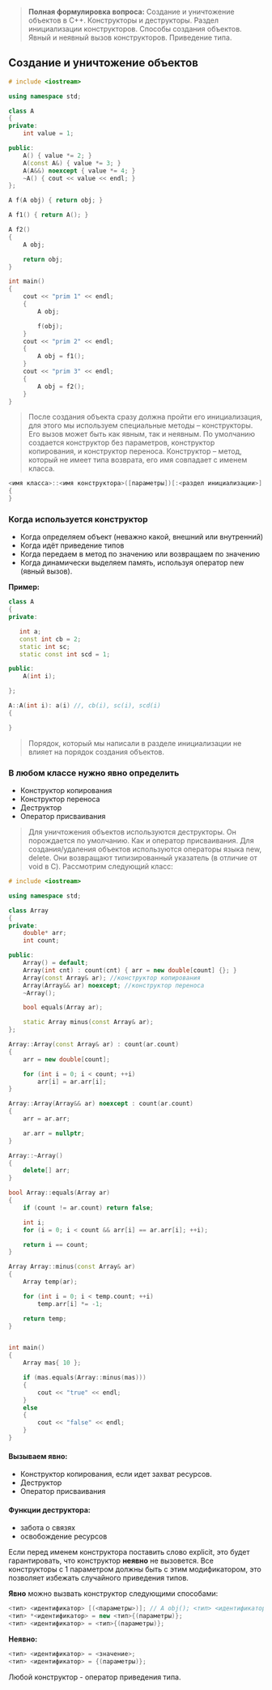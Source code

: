  > **Полная формулировка вопроса:** Создание и уничтожение объектов в С++. Конструкторы и деструкторы. Раздел инициализации конструкторов. Способы создания объектов. Явный и неявный вызов конструкторов. Приведение типа.

## Создание и уничтожение объектов
```c++
# include <iostream>

using namespace std;

class A
{
private:
    int value = 1;

public:
    A() { value *= 2; }
    A(const A&) { value *= 3; }
    A(A&&) noexcept { value *= 4; }
    ~A() { cout << value << endl; }
};

A f(A obj) { return obj; }

A f1() { return A(); }

A f2()
{
    A obj;

    return obj;
}

int main()
{
    cout << "prim 1" << endl;
    {
        A obj;

        f(obj);
    }
    cout << "prim 2" << endl;
    {
        A obj = f1();
    }
    cout << "prim 3" << endl;
    {
        A obj = f2();
    }
}
```


>После создания объекта сразу должна пройти его инициализация, для этого мы используем специальные методы – конструкторы. Его вызов может быть как явным, так и неявным. По умолчанию создается конструктор без параметров, конструктор копирования, и конструктор переноса. Конструктор – метод, который не имеет типа возврата, его имя совпадает с именем класса.

```c++
<имя класса>::<имя конструктора>([параметры])[:<раздел инициализации>]
{  
}
```
### Когда используется конструктор

- Когда определяем объект (неважно какой, внешний или внутренний)
- Когда идёт приведение типов
- Когда передаем в метод по значению или возвращаем по значению
- Когда динамически выделяем память, используя оператор new (явный вызов).
 
**Пример:**
```c++
class A
{
private:

   int a;
   const int cb = 2;
   static int sc;
   static const int scd = 1;

public:
    A(int i);

};

A::A(int i): a(i) //, cb(i), sc(i), scd(i)
{

}
```

>Порядок, который мы написали в разделе инициализации не влияет на порядок создания объектов.
### В любом классе нужно явно определить
- Конструктор копирования
- Конструктор переноса
- Деструктор
- Оператор присваивания
 
>Для уничтожения объектов используются деструкторы. Он порождается по умолчанию. Как и оператор присваивания. Для создания/удаления объектов используются операторы языка new, delete. Они возвращают типизированный указатель (в отличие от void в C). Рассмотрим следующий класс:

```c++
# include <iostream>

using namespace std;

class Array
{
private:
    double* arr;
    int count;

public:
    Array() = default;
    Array(int cnt) : count(cnt) { arr = new double[count] {}; }
    Array(const Array& ar); //конструктор копирования
    Array(Array&& ar) noexcept; //конструктор переноса
    ~Array();

    bool equals(Array ar);

    static Array minus(const Array& ar);
};

Array::Array(const Array& ar) : count(ar.count)
{
    arr = new double[count];

    for (int i = 0; i < count; ++i)
        arr[i] = ar.arr[i];
}

Array::Array(Array&& ar) noexcept : count(ar.count)
{
    arr = ar.arr;

    ar.arr = nullptr;
}

Array::~Array()
{
    delete[] arr;
}

bool Array::equals(Array ar)
{
    if (count != ar.count) return false;

    int i;
    for (i = 0; i < count && arr[i] == ar.arr[i]; ++i);

    return i == count;
}

Array Array::minus(const Array& ar)
{
    Array temp(ar);

    for (int i = 0; i < temp.count; ++i)
        temp.arr[i] *= -1;

    return temp;
}


int main()
{
    Array mas{ 10 };

    if (mas.equals(Array::minus(mas)))
    {
        cout << "true" << endl;
    }
    else
    {
        cout << "false" << endl;
    }
}
```

#### Вызываем явно: 
- Конструктор  копирования, если идет захват ресурсов.
- Деструктор
-  Оператор присваивания
#### Функции деструктора:
- забота о связях
- освобождение ресурсов

Если перед именем конструктора поставить слово explicit, это будет гарантировать, что конструктор **неявно** не вызовется. Все конструкторы с 1 параметром должны быть с этим модификатором, это позволяет избежать случайного приведения типов.

**Явно** можно вызвать конструктор следующими способами:
```c++
<тип> <идентификатор> [(<параметры>)]; // A obj(); <тип> <идентификатор> {[параметры]};  
<тип> *<идентификатор> = new <тип>{(параметры)};  
<тип> <идентификатор> = <тип>{(параметры)};
```

**Неявно:**
```c++
<тип> <идентификатор> = <значение>; 
<тип> <идентификатор> = {(параметры)};
```

Любой конструктор - оператор приведения типа.
